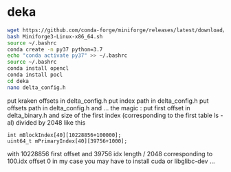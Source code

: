 # deka
```bash
wget https://github.com/conda-forge/miniforge/releases/latest/download/Miniforge3-Linux-x86_64.sh
bash Miniforge3-Linux-x86_64.sh
source ~/.bashrc
conda create -n py37 python=3.7
echo "conda activate py37" >> ~/.bashrc
source ~/.bashrc
conda install opencl
conda install pocl
cd deka
nano delta_config.h
```
put kraken offsets in delta_config.h
put index path in delta_config.h
put offsets path in delta_config.h
and ... the magic :
put first offset in delta_binary.h
and size of the first index (corresponding to the first table ls -al) divided by 2048
like this
```
int mBlockIndex[40][10228856+100000];
uint64_t mPrimaryIndex[40][39756+1000];
```
with 10228856 first offset
and 39756 idx length / 2048 corresponding to 100.idx offset 0 in my case
you may have to install cuda or libglibc-dev ...
